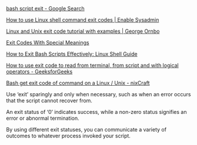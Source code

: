 

 [bash script exit - Google Search](https://www.google.com/search?q=bash+script+exit&oq=bash+script+exit&gs_lcrp=EgZjaHJvbWUyBggAEEUYOTIGCAEQIxgnMg0IAhAAGIMBGLEDGIAEMgcIAxAAGIAEMgcIBBAAGIAEMgcIBRAAGIAEMg0IBhAAGIMBGLEDGIAEMgYIBxBFGEHSAQg4MjkwajBqN6gCALACAA&sourceid=chrome&ie=UTF-8) 


 [How to use Linux shell command exit codes | Enable Sysadmin](https://www.redhat.com/sysadmin/linux-shell-command-exit-codes) 

 [Linux and Unix exit code tutorial with examples | George Ornbo](https://shapeshed.com/unix-exit-codes/) 

 [Exit Codes With Special Meanings](https://tldp.org/LDP/abs/html/exitcodes.html) 

 [How to Exit Bash Scripts Effectively: Linux Shell Guide](https://ioflood.com/blog/bash-exit-script/) 

 [How to use exit code to read from terminal, from script and with logical operators - GeeksforGeeks](https://www.geeksforgeeks.org/how-to-use-exit-code-to-read-from-terminal-from-script-and-with-logical-operators/) 

 [Bash get exit code of command on a Linux / Unix - nixCraft](https://www.cyberciti.biz/faq/bash-get-exit-code-of-command) 



Use ‘exit’ sparingly and only when necessary, such as when an error occurs that the script cannot recover from.



An exit status of ‘0’ indicates success, while a non-zero status signifies an error or abnormal termination. 



By using different exit statuses, you can communicate a variety of outcomes to whatever process invoked your script.



